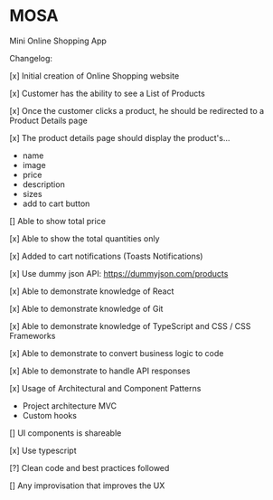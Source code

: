 # MOSA
Mini Online Shopping App

Changelog:

[x] Initial creation of Online Shopping website

[x] Customer has the ability to see a List of Products

[x] Once the customer clicks a product, he should be redirected to a Product Details page

[x] The product details page should display the product's...
- name
- image
- price
- description
- sizes
- add to cart button

[] Able to show total price

[x] Able to show the total quantities only

[x] Added to cart notifications (Toasts Notifications)

[x] Use dummy json API: https://dummyjson.com/products

[x] Able to demonstrate knowledge of React

[x] Able to demonstrate knowledge of Git

[x] Able to demonstrate knowledge of TypeScript and CSS / CSS Frameworks

[x] Able to demonstrate to convert business logic to code

[x] Able to demonstrate to handle API responses

[x] Usage of Architectural and Component Patterns
- Project architecture MVC
- Custom hooks

[] UI components is shareable

[x] Use typescript

[?] Clean code and best practices followed

[] Any improvisation that improves the UX
